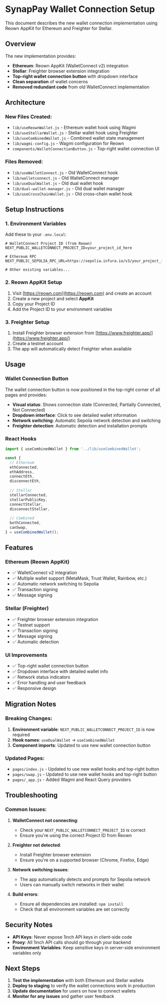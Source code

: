 # SynapPay Wallet Connection Setup

This document describes the new wallet connection implementation using Reown AppKit for Ethereum and Freighter for Stellar.

## Overview

The new implementation provides:
- **Ethereum**: Reown AppKit (WalletConnect v2) integration
- **Stellar**: Freighter browser extension integration
- **Top-right wallet connection button** with dropdown interface
- **Clean separation** of wallet concerns
- **Removed redundant code** from old WalletConnect implementation

## Architecture

### New Files Created:
- `lib/useReownWallet.js` - Ethereum wallet hook using Wagmi
- `lib/useStellarWallet.js` - Stellar wallet hook using Freighter
- `lib/useCombinedWallet.js` - Combined wallet state management
- `lib/wagmi-config.js` - Wagmi configuration for Reown
- `components/WalletConnectionButton.js` - Top-right wallet connection UI

### Files Removed:
- `lib/useWalletConnect.js` - Old WalletConnect hook
- `lib/walletconnect.js` - Old WalletConnect manager
- `lib/useDualWallet.js` - Old dual wallet hook
- `lib/dual-wallet-manager.js` - Old dual wallet manager
- `lib/useCrossChainWallet.js` - Old cross-chain wallet hook

## Setup Instructions

### 1. Environment Variables

Add these to your `.env.local`:

```env
# WalletConnect Project ID (from Reown)
NEXT_PUBLIC_WALLETCONNECT_PROJECT_ID=your_project_id_here

# Ethereum RPC
NEXT_PUBLIC_SEPOLIA_RPC_URL=https://sepolia.infura.io/v3/your_project_id

# Other existing variables...
```

### 2. Reown AppKit Setup

1. Visit [https://reown.com](https://reown.com) and create an account
2. Create a new project and select **AppKit**
3. Copy your Project ID
4. Add the Project ID to your environment variables

### 3. Freighter Setup

1. Install Freighter browser extension from [https://www.freighter.app/](https://www.freighter.app/)
2. Create a testnet account
3. The app will automatically detect Freighter when available

## Usage

### Wallet Connection Button

The wallet connection button is now positioned in the top-right corner of all pages and provides:

- **Visual status**: Shows connection state (Connected, Partially Connected, Not Connected)
- **Dropdown interface**: Click to see detailed wallet information
- **Network switching**: Automatic Sepolia network detection and switching
- **Freighter detection**: Automatic detection and installation prompts

### React Hooks

```javascript
import { useCombinedWallet } from '../lib/useCombinedWallet';

const {
  // Ethereum
  ethConnected,
  ethAddress,
  connectEth,
  disconnectEth,
  
  // Stellar
  stellarConnected,
  stellarPublicKey,
  connectStellar,
  disconnectStellar,
  
  // Combined
  bothConnected,
  canSwap,
} = useCombinedWallet();
```

## Features

### Ethereum (Reown AppKit)
- ✅ WalletConnect v2 integration
- ✅ Multiple wallet support (MetaMask, Trust Wallet, Rainbow, etc.)
- ✅ Automatic network switching to Sepolia
- ✅ Transaction signing
- ✅ Message signing

### Stellar (Freighter)
- ✅ Freighter browser extension integration
- ✅ Testnet support
- ✅ Transaction signing
- ✅ Message signing
- ✅ Automatic detection

### UI Improvements
- ✅ Top-right wallet connection button
- ✅ Dropdown interface with detailed wallet info
- ✅ Network status indicators
- ✅ Error handling and user feedback
- ✅ Responsive design

## Migration Notes

### Breaking Changes:
1. **Environment variable**: `NEXT_PUBLIC_WALLETCONNECT_PROJECT_ID` is now required
2. **Hook names**: `useDualWallet` → `useCombinedWallet`
3. **Component imports**: Updated to use new wallet connection button

### Updated Pages:
- `pages/index.js` - Updated to use new wallet hooks and top-right button
- `pages/swap.js` - Updated to use new wallet hooks and top-right button
- `pages/_app.js` - Added Wagmi and React Query providers

## Troubleshooting

### Common Issues:

1. **WalletConnect not connecting**:
   - Check your `NEXT_PUBLIC_WALLETCONNECT_PROJECT_ID` is correct
   - Ensure you're using the correct Project ID from Reown

2. **Freighter not detected**:
   - Install Freighter browser extension
   - Ensure you're on a supported browser (Chrome, Firefox, Edge)

3. **Network switching issues**:
   - The app automatically detects and prompts for Sepolia network
   - Users can manually switch networks in their wallet

4. **Build errors**:
   - Ensure all dependencies are installed: `npm install`
   - Check that all environment variables are set correctly

## Security Notes

- **API Keys**: Never expose 1inch API keys in client-side code
- **Proxy**: All 1inch API calls should go through your backend
- **Environment Variables**: Keep sensitive keys in server-side environment variables only

## Next Steps

1. **Test the implementation** with both Ethereum and Stellar wallets
2. **Deploy to staging** to verify the wallet connections work in production
3. **Update documentation** for users on how to connect wallets
4. **Monitor for any issues** and gather user feedback 